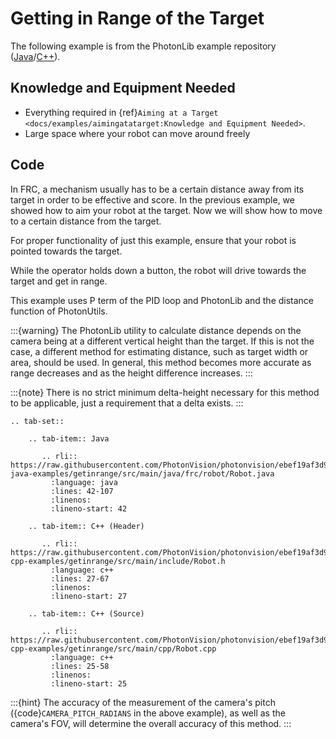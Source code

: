 # Getting in Range of the Target

The following example is from the PhotonLib example repository ([Java](https://github.com/PhotonVision/photonvision/tree/master/photonlib-java-examples/getinrange)/[C++](https://github.com/PhotonVision/photonvision/tree/master/photonlib-cpp-examples/getinrange)).

## Knowledge and Equipment Needed

- Everything required in {ref}`Aiming at a Target <docs/examples/aimingatatarget:Knowledge and Equipment Needed>`.
- Large space where your robot can move around freely

## Code

In FRC, a mechanism usually has to be a certain distance away from its target in order to be effective and score. In the previous example, we showed how to aim your robot at the target. Now we will show how to move to a certain distance from the target.

For proper functionality of just this example, ensure that your robot is pointed towards the target.

While the operator holds down a button, the robot will drive towards the target and get in range.

This example uses P term of the PID loop and PhotonLib and the distance function of PhotonUtils.

:::{warning}
The PhotonLib utility to calculate distance depends on the camera being at a different vertical height than the target. If this is not the case, a different method for estimating distance, such as target width or area, should be used. In general, this method becomes more accurate as range decreases and as the height difference increases.
:::

:::{note}
There is no strict minimum delta-height necessary for this method to be applicable, just a requirement that a delta exists.
:::

```{eval-rst}
.. tab-set::

    .. tab-item:: Java

       .. rli:: https://raw.githubusercontent.com/PhotonVision/photonvision/ebef19af3d926cf87292177c9a16d01b71219306/photonlib-java-examples/getinrange/src/main/java/frc/robot/Robot.java
         :language: java
         :lines: 42-107
         :linenos:
         :lineno-start: 42

    .. tab-item:: C++ (Header)

       .. rli:: https://raw.githubusercontent.com/PhotonVision/photonvision/ebef19af3d926cf87292177c9a16d01b71219306/photonlib-cpp-examples/getinrange/src/main/include/Robot.h
         :language: c++
         :lines: 27-67
         :linenos:
         :lineno-start: 27

    .. tab-item:: C++ (Source)

       .. rli:: https://raw.githubusercontent.com/PhotonVision/photonvision/ebef19af3d926cf87292177c9a16d01b71219306/photonlib-cpp-examples/getinrange/src/main/cpp/Robot.cpp
         :language: c++
         :lines: 25-58
         :linenos:
         :lineno-start: 25
```

:::{hint}
The accuracy of the measurement of the camera's pitch ({code}`CAMERA_PITCH_RADIANS` in the above example), as well as the camera's FOV, will determine the overall accuracy of this method.
:::
